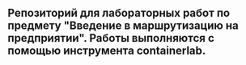 ## Репозиторий для лабораторных работ по предмету "Введение в маршрутизацию на предприятии". Работы выполняются с помощью инструмента containerlab.
